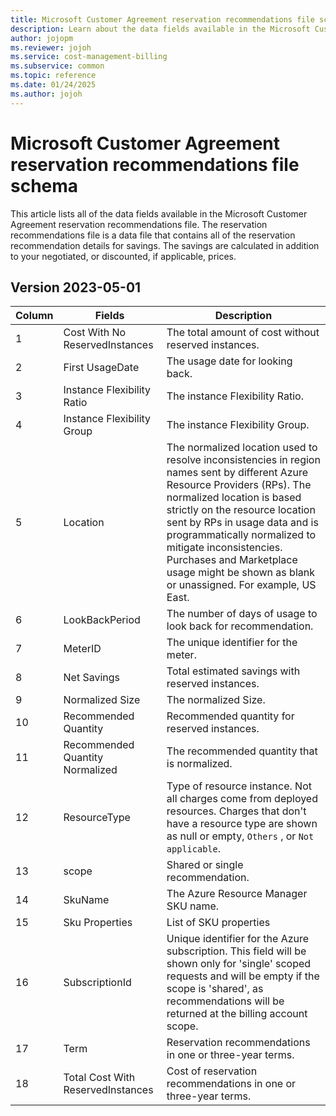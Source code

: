 ```yaml
---
title: Microsoft Customer Agreement reservation recommendations file schema
description: Learn about the data fields available in the Microsoft Customer Agreement reservation recommendations file.
author: jojopm
ms.reviewer: jojoh
ms.service: cost-management-billing
ms.subservice: common
ms.topic: reference
ms.date: 01/24/2025
ms.author: jojoh
---
```


# Microsoft Customer Agreement reservation recommendations file schema

This article lists all of the data fields available in the Microsoft Customer Agreement reservation recommendations file. The reservation recommendations file is a data file that contains all of the reservation recommendation details for savings. The savings are calculated in addition to your negotiated, or discounted, if applicable, prices.

## Version 2023-05-01

|Column|Fields|Description|
|---|------|------|
| 1 |Cost With No ReservedInstances|The total amount of cost without reserved instances.|
| 2 |First UsageDate|The usage date for looking back.|
| 3 |Instance Flexibility Ratio|The instance Flexibility Ratio.|
| 4 |Instance Flexibility Group|The instance Flexibility Group.|
| 5 |Location|The normalized location used to resolve inconsistencies in region names sent by different Azure Resource Providers (RPs). The normalized location is based strictly on the resource location sent by RPs in usage data and is programmatically normalized to mitigate inconsistencies. Purchases and Marketplace usage might be shown as blank or unassigned. For example, US East.|
| 6 |LookBackPeriod|The number of days of usage to look back for recommendation.|
| 7 |MeterID|The unique identifier for the meter.|
| 8 |Net Savings|Total estimated savings with reserved instances.|
| 9 |Normalized Size|The normalized Size.|
| 10 |Recommended Quantity|Recommended quantity for reserved instances.|
| 11 |Recommended Quantity Normalized|The recommended quantity that is normalized.|
| 12 |ResourceType|Type of resource instance. Not all charges come from deployed resources. Charges that don't have a resource type are shown as null or empty, `Others` , or `Not applicable`.|
| 13 |scope|Shared or single recommendation.|
| 14 |SkuName|The Azure Resource Manager SKU name.|
| 15 |Sku Properties|List of SKU properties|
| 16 |SubscriptionId| Unique identifier for the Azure subscription. This field will be shown only for 'single' scoped requests and will be empty if the scope is 'shared', as recommendations will be returned at the billing account scope. |
| 17 |Term|Reservation recommendations in one or three-year terms.|
| 18 |Total Cost With ReservedInstances|Cost of reservation recommendations in one or three-year terms.|
